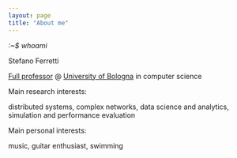 ```yaml
---
layout: page
title: "About me"
---
```


<em>:~$ whoami</em>

Stefano Ferretti

[Full professor](https://www.unibo.it/sitoweb/s.ferretti) @ [University of Bologna](https://www.unibo.it/it) in computer science

Main research interests: 

distributed systems, complex networks, data science and analytics, simulation and performance evaluation

Main personal interests:

music, guitar enthusiast, swimming
